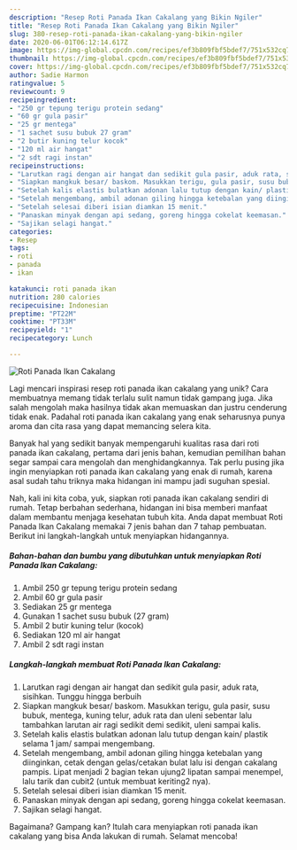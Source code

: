 ```yaml
---
description: "Resep Roti Panada Ikan Cakalang yang Bikin Ngiler"
title: "Resep Roti Panada Ikan Cakalang yang Bikin Ngiler"
slug: 380-resep-roti-panada-ikan-cakalang-yang-bikin-ngiler
date: 2020-06-01T06:12:14.617Z
image: https://img-global.cpcdn.com/recipes/ef3b809fbf5bdef7/751x532cq70/roti-panada-ikan-cakalang-foto-resep-utama.jpg
thumbnail: https://img-global.cpcdn.com/recipes/ef3b809fbf5bdef7/751x532cq70/roti-panada-ikan-cakalang-foto-resep-utama.jpg
cover: https://img-global.cpcdn.com/recipes/ef3b809fbf5bdef7/751x532cq70/roti-panada-ikan-cakalang-foto-resep-utama.jpg
author: Sadie Harmon
ratingvalue: 5
reviewcount: 9
recipeingredient:
- "250 gr tepung terigu protein sedang"
- "60 gr gula pasir"
- "25 gr mentega"
- "1 sachet susu bubuk 27 gram"
- "2 butir kuning telur kocok"
- "120 ml air hangat"
- "2 sdt ragi instan"
recipeinstructions:
- "Larutkan ragi dengan air hangat dan sedikit gula pasir, aduk rata, sisihkan. Tunggu hingga berbuih"
- "Siapkan mangkuk besar/ baskom. Masukkan terigu, gula pasir, susu bubuk, mentega, kuning telur, aduk rata dan uleni sebentar lalu tambahkan larutan air ragi sedikit demi sedikit, uleni sampai kalis."
- "Setelah kalis elastis bulatkan adonan lalu tutup dengan kain/ plastik selama 1 jam/ sampai mengembang."
- "Setelah mengembang, ambil adonan giling hingga ketebalan yang diinginkan, cetak dengan gelas/cetakan bulat lalu isi dengan cakalang pampis. Lipat menjadi 2 bagian tekan ujung2 lipatan sampai menempel, lalu tarik dan cubit2 (untuk membuat keriting2 nya)."
- "Setelah selesai diberi isian diamkan 15 menit."
- "Panaskan minyak dengan api sedang, goreng hingga cokelat keemasan."
- "Sajikan selagi hangat."
categories:
- Resep
tags:
- roti
- panada
- ikan

katakunci: roti panada ikan 
nutrition: 280 calories
recipecuisine: Indonesian
preptime: "PT22M"
cooktime: "PT33M"
recipeyield: "1"
recipecategory: Lunch

---
```



![Roti Panada Ikan Cakalang](https://img-global.cpcdn.com/recipes/ef3b809fbf5bdef7/751x532cq70/roti-panada-ikan-cakalang-foto-resep-utama.jpg)

Lagi mencari inspirasi resep roti panada ikan cakalang yang unik? Cara membuatnya memang tidak terlalu sulit namun tidak gampang juga. Jika salah mengolah maka hasilnya tidak akan memuaskan dan justru cenderung tidak enak. Padahal roti panada ikan cakalang yang enak seharusnya punya aroma dan cita rasa yang dapat memancing selera kita.



Banyak hal yang sedikit banyak mempengaruhi kualitas rasa dari roti panada ikan cakalang, pertama dari jenis bahan, kemudian pemilihan bahan segar sampai cara mengolah dan menghidangkannya. Tak perlu pusing jika ingin menyiapkan roti panada ikan cakalang yang enak di rumah, karena asal sudah tahu triknya maka hidangan ini mampu jadi suguhan spesial.


Nah, kali ini kita coba, yuk, siapkan roti panada ikan cakalang sendiri di rumah. Tetap berbahan sederhana, hidangan ini bisa memberi manfaat dalam membantu menjaga kesehatan tubuh kita. Anda dapat membuat Roti Panada Ikan Cakalang memakai 7 jenis bahan dan 7 tahap pembuatan. Berikut ini langkah-langkah untuk menyiapkan hidangannya.

<!--inarticleads1-->

##### Bahan-bahan dan bumbu yang dibutuhkan untuk menyiapkan Roti Panada Ikan Cakalang:

1. Ambil 250 gr tepung terigu protein sedang
1. Ambil 60 gr gula pasir
1. Sediakan 25 gr mentega
1. Gunakan 1 sachet susu bubuk (27 gram)
1. Ambil 2 butir kuning telur (kocok)
1. Sediakan 120 ml air hangat
1. Ambil 2 sdt ragi instan




<!--inarticleads2-->

##### Langkah-langkah membuat Roti Panada Ikan Cakalang:

1. Larutkan ragi dengan air hangat dan sedikit gula pasir, aduk rata, sisihkan. Tunggu hingga berbuih
1. Siapkan mangkuk besar/ baskom. Masukkan terigu, gula pasir, susu bubuk, mentega, kuning telur, aduk rata dan uleni sebentar lalu tambahkan larutan air ragi sedikit demi sedikit, uleni sampai kalis.
1. Setelah kalis elastis bulatkan adonan lalu tutup dengan kain/ plastik selama 1 jam/ sampai mengembang.
1. Setelah mengembang, ambil adonan giling hingga ketebalan yang diinginkan, cetak dengan gelas/cetakan bulat lalu isi dengan cakalang pampis. Lipat menjadi 2 bagian tekan ujung2 lipatan sampai menempel, lalu tarik dan cubit2 (untuk membuat keriting2 nya).
1. Setelah selesai diberi isian diamkan 15 menit.
1. Panaskan minyak dengan api sedang, goreng hingga cokelat keemasan.
1. Sajikan selagi hangat.




Bagaimana? Gampang kan? Itulah cara menyiapkan roti panada ikan cakalang yang bisa Anda lakukan di rumah. Selamat mencoba!
